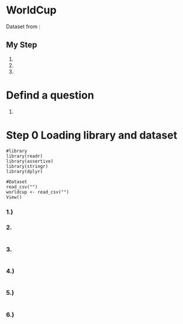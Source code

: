 # WorldCup

Dataset from : 

## My Step
1.
2.
3.

# Defind a question
1. 

# Step 0 Loading library and dataset
```{R}
#library
library(readr)
library(assertive)
library(stringr)
library(dplyr)

#Dataset
read_csv("")
worldcup <- read_csv("")
View()
```
### 1.) 

### 2. 
```{R}

```

### 3. 
```{R}

```

### 4.) 
```{R}

```

### 5.) 
```{R}

```

### 6.) 
```{R}

```
